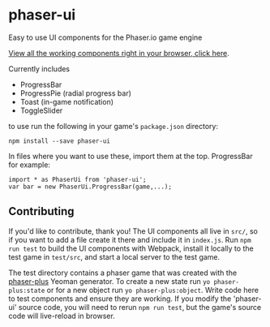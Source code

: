 # phaser-ui

Easy to use UI components for the Phaser.io game engine

[View all the working components right in your browser, click here](http://jtronlabs.com/phaser-ui/test/dist/).

Currently includes

- ProgressBar
- ProgressPie (radial progress bar)
- Toast (in-game notification)
- ToggleSlider

to use run the following in your game's `package.json` directory:

`npm install --save phaser-ui`

In files where you want to use these, import them at the top. ProgressBar for example:

```
import * as PhaserUi from 'phaser-ui';
var bar = new PhaserUi.ProgressBar(game,...);
```

## Contributing

If you'd like to contribute, thank you!
The UI components all live in `src/`, so if you want to add a file create it there and include it in `index.js`.
Run `npm run test` to build the UI components with Webpack, install it locally to the test game in `test/src`, and start a local server to the test game.

The test directory contains a phaser game that was created with the [phaser-plus](https://github.com/rblopes/generator-phaser-plus) Yeoman generator.
To create a new state run `yo phaser-plus:state` or for a new object run `yo phaser-plus:object`.
Write code here to test components and ensure they are working.
If you modify the 'phaser-ui' source code, you will need to rerun `npm run test`, but the game's source code will live-reload in browser.
